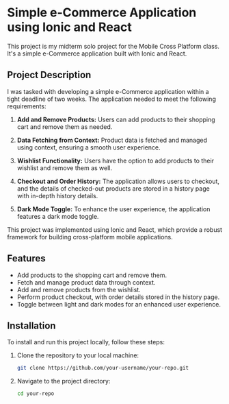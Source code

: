 # Simple e-Commerce Application using Ionic and React

This project is my midterm solo project for the Mobile Cross Platform class. It's a simple e-Commerce application built with Ionic and React.

## Project Description

I was tasked with developing a simple e-Commerce application within a tight deadline of two weeks. The application needed to meet the following requirements:

1. **Add and Remove Products:** Users can add products to their shopping cart and remove them as needed.

2. **Data Fetching from Context:** Product data is fetched and managed using context, ensuring a smooth user experience.

3. **Wishlist Functionality:** Users have the option to add products to their wishlist and remove them as well.

4. **Checkout and Order History:** The application allows users to checkout, and the details of checked-out products are stored in a history page with in-depth history details.

5. **Dark Mode Toggle:** To enhance the user experience, the application features a dark mode toggle.

This project was implemented using Ionic and React, which provide a robust framework for building cross-platform mobile applications.

## Features

- Add products to the shopping cart and remove them.
- Fetch and manage product data through context.
- Add and remove products from the wishlist.
- Perform product checkout, with order details stored in the history page.
- Toggle between light and dark modes for an enhanced user experience.

## Installation

To install and run this project locally, follow these steps:

1. Clone the repository to your local machine:

   ```bash
   git clone https://github.com/your-username/your-repo.git

2. Navigate to the project directory:
   ```bash
   cd your-repo

